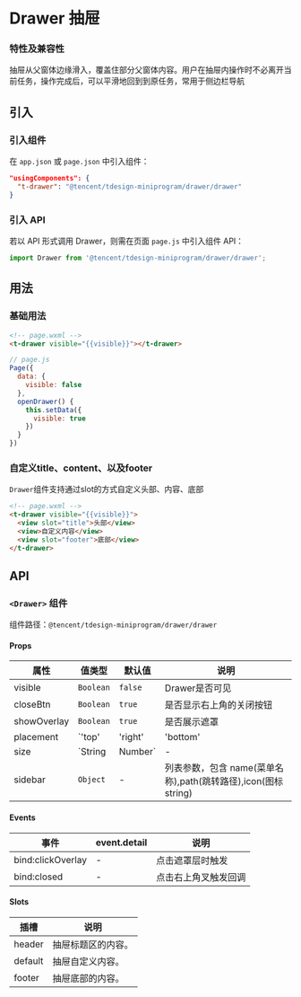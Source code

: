 # Drawer 抽屉

### 特性及兼容性

抽屉从父窗体边缘滑入，覆盖住部分父窗体内容。用户在抽屉内操作时不必离开当前任务，操作完成后，可以平滑地回到到原任务，常用于侧边栏导航

## 引入

### 引入组件

在 `app.json` 或 `page.json` 中引入组件：

```json
"usingComponents": {
  "t-drawer": "@tencent/tdesign-miniprogram/drawer/drawer"
}
```

### 引入 API

若以 API 形式调用 Drawer，则需在页面 `page.js` 中引入组件 API：

```js
import Drawer from '@tencent/tdesign-miniprogram/drawer/drawer';
```

## 用法

### 基础用法


```html
<!-- page.wxml -->
<t-drawer visible="{{visible}}"></t-drawer>
```

```js
// page.js
Page({
  data: {
    visible: false
  },
  openDrawer() {
    this.setData({
      visible: true
    })
  }
})
```

### 自定义title、content、以及footer

`Drawer`组件支持通过slot的方式自定义头部、内容、底部

```html
<!-- page.wxml -->
<t-drawer visible="{{visible}}">
  <view slot="title">头部</view>
  <view>自定义内容</view>
  <view slot="footer">底部</view>
</t-drawer>
```


## API

### `<Drawer>` 组件

组件路径：`@tencent/tdesign-miniprogram/drawer/drawer`

#### Props

| 属性 | 值类型 | 默认值 | 说明 |
|-----|-------|-------|-----|
| visible | `Boolean` | `false` | Drawer是否可见 |
| closeBtn | `Boolean` | `true` | 是否显示右上角的关闭按钮 |
| showOverlay | `Boolean` | `true` | 是否展示遮罩 |
| placement | `'top' | 'right' | 'bottom' | 'left'` | - | 抽屉的方向 |
| size | `String | Number` | - | 抽屉的大小，值可以是：large/middle/small/300px/500px/80%/50%/120(number)/150(number) |
| sidebar | `Object` | - | 列表参数，包含 name(菜单名称),path(跳转路径),icon(图标string) |

#### Events

| 事件 | event.detail | 说明 |
|-----|------|-----|
| bind:clickOverlay | - | 点击遮罩层时触发 |
| bind:closed | - | 点击右上角叉触发回调 |

#### Slots

| 插槽 | 说明 |
|-----|-----|
| header | 抽屉标题区的内容。|
| default | 抽屉自定义内容。 |
| footer | 抽屉底部的内容。|